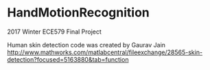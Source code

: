 # HandMotionRecognition
2017 Winter ECE579 Final Project

Human skin detection code was created by Gaurav Jain
http://www.mathworks.com/matlabcentral/fileexchange/28565-skin-detection?focused=5163880&tab=function
